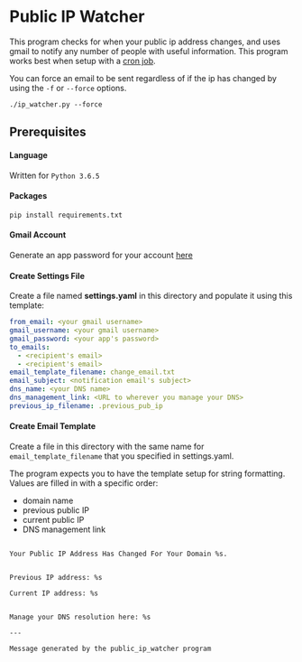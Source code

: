 # Public IP Watcher

This program checks for when your public ip address changes, and uses gmail to notify any number of people with useful information. This program works best when setup with a [cron job](https://en.wikipedia.org/wiki/Cron).

You can force an email to be sent regardless of if the ip has changed by using the `-f` or `--force` options.

`./ip_watcher.py --force`


## Prerequisites

#### Language
Written for `Python 3.6.5`

#### Packages
`pip install requirements.txt`

#### Gmail Account
Generate an app password for your account [here](https://security.google.com/settings/security/apppasswords)

#### Create Settings File
Create a file named **settings.yaml** in this directory and populate it using this template:
```yaml
from_email: <your gmail username>
gmail_username: <your gmail username>
gmail_password: <your app's password>
to_emails:
  - <recipient's email>
  - <recipient's email>
email_template_filename: change_email.txt
email_subject: <notification email's subject>
dns_name: <your DNS name>
dns_management_link: <URL to wherever you manage your DNS>
previous_ip_filename: .previous_pub_ip

```

#### Create Email Template
Create a file in this directory with the same name for `email_template_filename` that you specified in settings.yaml.

The program expects you to have the template setup for string formatting. Values are filled in with a specific order:
- domain name
- previous public IP
- current public IP
- DNS management link

```

Your Public IP Address Has Changed For Your Domain %s.


Previous IP address: %s

Current IP address: %s


Manage your DNS resolution here: %s

---

Message generated by the public_ip_watcher program
```

